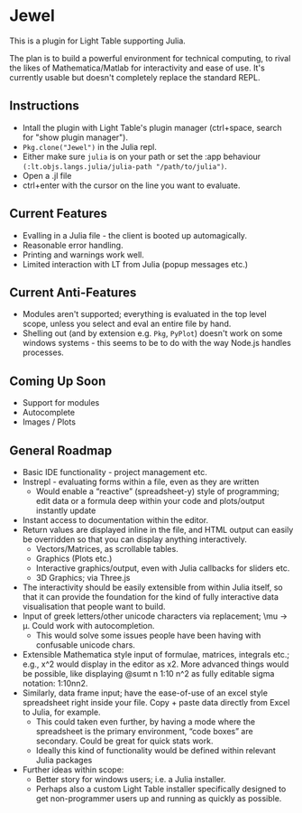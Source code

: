 # Jewel

This is a plugin for Light Table supporting Julia.

The plan is to build a powerful environment for technical computing, to rival the likes of Mathematica/Matlab for interactivity and ease of use. It's currently usable but doesn't completely replace the standard REPL.

## Instructions

* Intall the plugin with Light Table's plugin manager (ctrl+space, search for "show plugin manager").
* `Pkg.clone("Jewel")` in the Julia repl.
* Either make sure `julia` is on your path or set the :app behaviour `(:lt.objs.langs.julia/julia-path "/path/to/julia")`.
* Open a .jl file
* ctrl+enter with the cursor on the line you want to evaluate.

## Current Features

* Evalling in a Julia file - the client is booted up automagically.
* Reasonable error handling.
* Printing and warnings work well.
* Limited interaction with LT from Julia (popup messages etc.)

## Current Anti-Features

* Modules aren't supported; everything is evaluated in the top level scope, unless you select and eval an entire file by hand.
* Shelling out (and by extension e.g. `Pkg`, `PyPlot`) doesn't work on some windows systems - this seems to be to do with the way Node.js handles processes.

## Coming Up Soon

* Support for modules
* Autocomplete
* Images / Plots

## General Roadmap

* Basic IDE functionality - project management etc.
* Instrepl - evaluating forms within a file, even as they are written
  * Would enable a “reactive” (spreadsheet-y) style of programming; edit data or a formula deep within your code and plots/output instantly update
* Instant access to documentation within the editor.
* Return values are displayed inline in the file, and HTML output can easily be overridden so that you can display anything interactively.
  * Vectors/Matrices, as scrollable tables.
  * Graphics (Plots etc.)
  * Interactive graphics/output, even with Julia callbacks for sliders etc.
  * 3D Graphics; via Three.js
* The interactivity should be easily extensible from within Julia itself, so that it can provide the foundation for the kind of fully interactive data visualisation that people want to build.
* Input of greek letters/other unicode characters via replacement; \mu -> μ. Could work with autocompletion.
  * This would solve some issues people have been having with confusable unicode chars.
* Extensible Mathematica style input of formulae, matrices, integrals etc.; e.g., x^2 would display in the editor as x2. More advanced things would be possible, like displaying @sumt n 1:10 n^2 as fully editable sigma notation: 1:10nn2.
* Similarly, data frame input; have the ease-of-use of an excel style spreadsheet right inside your file. Copy + paste data directly from Excel to Julia, for example.
  * This could taken even further, by having a mode where the spreadsheet is the primary environment, “code boxes” are secondary. Could be great for quick stats work.
  * Ideally this kind of functionality would be defined within relevant Julia packages
* Further ideas within scope:
  * Better story for windows users; i.e. a Julia installer.
  * Perhaps also a custom Light Table installer specifically designed to get non-programmer users up and running as quickly as possible.

